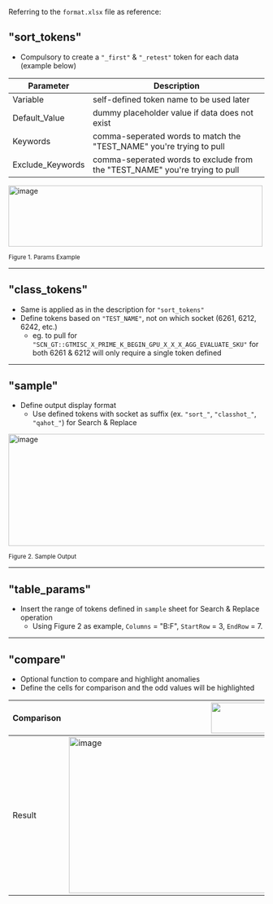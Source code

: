Referring to the `format.xlsx` file as reference:

## "sort_tokens"
- Compulsory to create a `"_first"` & `"_retest"` token for each data (example below)
  
| Parameter | Description |
|-|-|
| Variable | self-defined token name to be used later |
| Default_Value | dummy placeholder value if data does not exist |
| Keywords | comma-seperated words to match the "TEST_NAME" you're trying to pull |
| Exclude_Keywords | comma-seperated words to exclude from the "TEST_NAME" you're trying to pull |

<img width="500" height="120" alt="image" src="https://github.com/user-attachments/assets/beab0783-c25b-44e3-9578-7145acd262a4" />

<sub>Figure 1. Params Example</sub>

---
## "class_tokens"
- Same is applied as in the description for `"sort_tokens"` 
- Define tokens based on `"TEST_NAME"`, not on which socket (6261, 6212, 6242, etc.)
  - eg. to pull for `"SCN_GT::GTMISC_X_PRIME_K_BEGIN_GPU_X_X_X_AGG_EVALUATE_SKU"` for both 6261 & 6212 will only require a single token defined
---
## "sample"
- Define output display format 
  - Use defined tokens with socket as suffix (ex. `"sort_"`, `"classhot_"`, `"qahot_"`) for Search & Replace

<img width="1641" height="220" alt="image" src="https://github.com/user-attachments/assets/a120d576-7789-4644-a936-ecef8b24bbb5" />

<sub>Figure 2. Sample Output</sub>

---
## "table_params"
- Insert the range of tokens defined in `sample` sheet for Search & Replace operation
  - Using Figure 2 as example, `Columns` = "B:F", `StartRow` = 3, `EndRow` = 7.
---
## "compare"
- Optional function to compare and highlight anomalies
- Define the cells for comparison and the odd values will be highlighted

|Comparison|<img width="1030" height="60" alt="image" src="https://github.com/user-attachments/assets/7b234ba5-5f4e-4bbc-a900-5801f4e4d279" />|
|-|-|
|Result|<img width="1590" height="307" alt="image" src="https://github.com/user-attachments/assets/b0fe5a53-f633-4e2e-bc76-fe82da4d440b" />|






